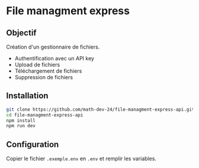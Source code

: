 # File managment express

## Objectif

Création d'un gestionnaire de fichiers.

- Authentification avec un API key
- Upload de fichiers
- Téléchargement de fichiers
- Suppression de fichiers

## Installation

```bash
git clone https://github.com/math-dev-24/file-managment-express-api.git
cd file-managment-express-api
npm install
npm run dev
```

## Configuration

Copier le fichier `.exemple.env` en `.env` et remplir les variables.